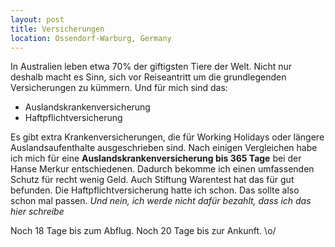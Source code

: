 ```yaml
---
layout: post
title: Versicherungen
location: Ossendorf-Warburg, Germany
---
```


In Australien leben etwa 70% der giftigsten Tiere der Welt. Nicht nur deshalb macht es Sinn, sich vor Reiseantritt um die grundlegenden Versicherungen zu kümmern. Und für mich sind das:

- Auslandskrankenversicherung
- Haftpflichtversicherung

Es gibt extra Krankenversicherungen, die für Working Holidays oder längere Auslandsaufenthalte ausgeschrieben sind. Nach einigen Vergleichen habe ich mich für eine **Auslandskrankenversicherung bis 365 Tage** bei der Hanse Merkur entschiedenen. Dadurch bekomme ich einen umfassenden Schutz für recht wenig Geld. Auch Stiftung Warentest hat das für gut befunden. Die Haftpflichtversicherung hatte ich schon. Das sollte also schon mal passen. *Und nein, ich werde nicht dafür bezahlt, dass ich das hier schreibe*

Noch 18 Tage bis zum Abflug. Noch 20 Tage bis zur Ankunft. \o/